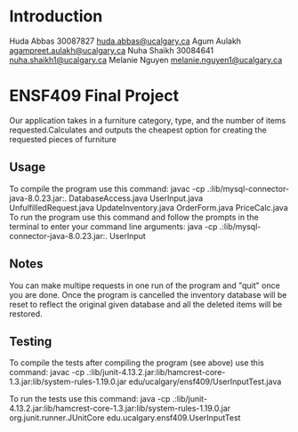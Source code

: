 # Introduction
Huda Abbas 30087827 huda.abbas@ucalgary.ca
Agum Aulakh agampreet.aulakh@ucalgary.ca
Nuha Shaikh 30084641 nuha.shaikh1@ucalgary.ca
Melanie Nguyen melanie.nguyen1@ucalgary.ca

# ENSF409 Final Project
Our application takes in a furniture category, type, and the number of items requested.Calculates and outputs the cheapest option for creating the requested pieces of furniture 

## Usage
To compile the program use this command:
    javac -cp .:lib/mysql-connector-java-8.0.23.jar:. DatabaseAccess.java UserInput.java UnfulfilledRequest.java UpdateInventory.java OrderForm.java PriceCalc.java
To run the program use this command and follow the prompts in the terminal to enter your command line arguments:
    java -cp .:lib/mysql-connector-java-8.0.23.jar:. UserInput

## Notes
You can make multipe requests in one run of the program and "quit" once you are done. Once the program is cancelled the inventory database will be reset to reflect the original given database and all the deleted items will be restored.

## Testing
To compile the tests after compiling the program (see above) use this command:
    javac -cp .:lib/junit-4.13.2.jar:lib/hamcrest-core-1.3.jar:lib/system-rules-1.19.0.jar edu/ucalgary/ensf409/UserInputTest.java

To run the tests use this command:
    java -cp .:lib/junit-4.13.2.jar:lib/hamcrest-core-1.3.jar:lib/system-rules-1.19.0.jar org.junit.runner.JUnitCore edu.ucalgary.ensf409.UserInputTest